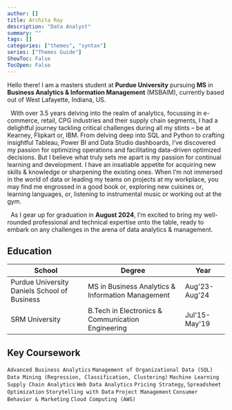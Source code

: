```yaml
---
author: []
title: Archita Ray
description: "Data Analyst"
summary: ""
tags: []
categories: ["themes", "syntax"]
series: ["Themes Guide"]
ShowToc: False
TocOpen: False
---
```



Hello there! I am a masters student at **Purdue University** pursuing **MS** in **Business Analytics & Information Management** (MSBAIM), currently based out of West Lafayette, Indiana, US.

&nbsp; With over 3.5 years delving into the realm of analytics, focussing in e-commerce, retail, CPG industries and their supply chain segments, I had a delightful journey tackling critical challenges during all my stints – be at Kearney, Flipkart or, IBM. From delving deep into SQL and Python to crafting insightful Tableau, Power BI and Data Studio dashboards, I’ve discovered my passion for optimizing operations and facilitating data-driven optimized decisions. But I believe what truly sets me apart is my passion for continual learning and development. I have an insatiable appetite for acquiring new skills & knowledge or sharpening the existing ones. When I’m not immersed in the world of data or leading my teams on projects at my workplace, you may find me engrossed in a good book or, exploring new cuisines or, learning languages, or, listening to instrumental music or working out at the gym. &nbsp;

&nbsp; As I gear up for graduation in **August 2024**, I’m excited to bring my well-rounded professional and technical expertise onto the table, ready to embark on any challenges in the arena of data analytics & management.



## Education

| School  | Degree | Year |
| ----- | --- |--- |
| Purdue University Daniels School of Business |MS in Business Analytics & Information Management| Aug'23-Aug'24  |
| SRM University | B.Tech in Electronics & Communication Engineering| Jul'15-May'19  |


## Key Coursework
`Advanced Business Analytics` `Management of Organizational Data (SQL)` `Data Mining (Regression, Classification, Clustering)` `Machine Learning` `Supply Chain Analytics` `Web Data Analytics` `Pricing Strategy`, `Spreadsheet Optimization` `Storytelling with Data` `Project Management` `Consumer Behavior & Marketing` `Cloud Computing (AWS)`
